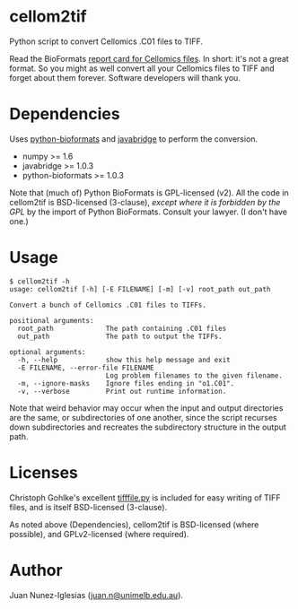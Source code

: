 cellom2tif
==========

Python script to convert Cellomics .C01 files to TIFF.

Read the BioFormats [report card for Cellomics
files](https://www.openmicroscopy.org/site/support/bio-formats5/formats/cellomics.html).
In short: it's not a great format. So you might as well convert all your
Cellomics files to TIFF and forget about them forever. Software developers
will thank you.

# Dependencies

Uses [python-bioformats](http://pythonhosted.org/python-bioformats) and
[javabridge](http://pythonhosted.org/javabridge) to perform the conversion.

- numpy >= 1.6
- javabridge >= 1.0.3
- python-bioformats >= 1.0.3

Note that (much of) Python BioFormats is GPL-licensed (v2). All the code
in cellom2tif is BSD-licensed (3-clause), *except where it is forbidden by the
GPL* by the import of Python BioFormats.  Consult your lawyer.
(I don't have one.)

# Usage

```
$ cellom2tif -h
usage: cellom2tif [-h] [-E FILENAME] [-m] [-v] root_path out_path

Convert a bunch of Cellomics .C01 files to TIFFs.

positional arguments:
  root_path             The path containing .C01 files
  out_path              The path to output the TIFFs.

optional arguments:
  -h, --help            show this help message and exit
  -E FILENAME, --error-file FILENAME
                        Log problem filenames to the given filename.
  -m, --ignore-masks    Ignore files ending in "o1.C01".
  -v, --verbose         Print out runtime information.
```

Note that weird behavior may occur when the input and output directories are
the same, or subdirectories of one another, since the script recurses down
subdirectories and recreates the subdirectory structure in the output path.

# Licenses

Christoph Gohlke's excellent
[tifffile.py](http://www.lfd.uci.edu/~gohlke/code/tifffile.py.html) is included
for easy writing of TIFF files, and is itself BSD-licensed (3-clause).

As noted above (Dependencies), cellom2tif is BSD-licensed (where possible), and
GPLv2-licensed (where required).

# Author

Juan Nunez-Iglesias (juan.n@unimelb.edu.au).
